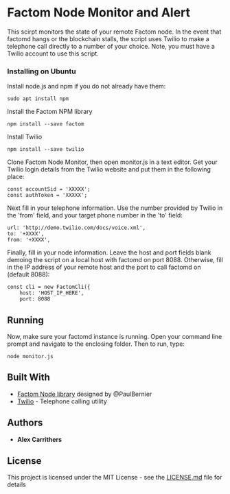 # Factom Node Monitor and Alert

This scirpt monitors the state of your remote Factom node. In the event that factomd hangs or the blockchain stalls, the script uses Twilio to make a telephone call directly to a number of your choice. Note, you must have a Twilio account to use this script.

### Installing on Ubuntu

Install node.js and npm if you do not already have them:

```
sudo apt install npm
```

Install the Factom NPM library

```
npm install --save factom
```

Install Twilio

```
npm install --save twilio
```

Clone Factom Node Monitor, then open monitor.js in a text editor. Get your Twilio login details from the Twilio website and put them in the following place:

```
const accountSid = 'XXXXX';
const authToken = 'XXXXX';
```
Next fill in your telephone information. Use the number provided by Twilio in the 'from' field, and your target phone number in the 'to' field:

```
url: 'http://demo.twilio.com/docs/voice.xml',
to: '+XXXX',
from: '+XXXX',
```

Finally, fill in your node information. Leave the host and port fields blank demoing the script on a local host with factomd on port 8088. Otherwise, fill in the IP address of your remote host and the port to call factomd on (default 8088):

```
const cli = new FactomCli({
    host: 'HOST_IP_HERE',
    port: 8088
```

## Running

Now, make sure your factomd instance is running. Open your command line prompt and navigate to the enclosing folder. Then to run, type:

```
node monitor.js
```

## Built With

* [Factom Node library](https://www.npmjs.com/package/factom) designed by @PaulBernier
* [Twilio](https://www.twilio.com/) - Telephone calling utility

## Authors

* **Alex Carrithers**

## License

This project is licensed under the MIT License - see the [LICENSE.md](LICENSE.md) file for details
